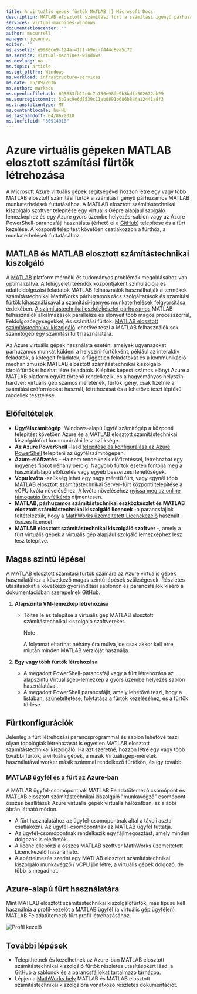 ```yaml
---
title: A virtuális gépek fürtök MATLAB |} Microsoft Docs
description: MATLAB elosztott számítási fürt a számítási igényű párhuzamos MATLAB alkalmazásokat és szolgáltatásokat futtathatnak létrehozásához használja a Microsoft Azure virtuális gépek
services: virtual-machines-windows
documentationcenter: ''
author: mscurrell
manager: jeconnoc
editor: ''
ms.assetid: e9980ce9-124a-41f1-b9ec-f444c8ea5c72
ms.service: virtual-machines-windows
ms.devlang: na
ms.topic: article
ms.tgt_pltfrm: Windows
ms.workload: infrastructure-services
ms.date: 05/09/2016
ms.author: markscu
ms.openlocfilehash: 695833fb12c0c7a130e98fe9b3bdfa502672ab29
ms.sourcegitcommit: 5b2ac9e6d8539c11ab0891b686b8afa12441a8f3
ms.translationtype: MT
ms.contentlocale: hu-HU
ms.lasthandoff: 04/06/2018
ms.locfileid: "30914918"
---
```

# <a name="create-matlab-distributed-computing-server-clusters-on-azure-vms"></a>Azure virtuális gépeken MATLAB elosztott számítási fürtök létrehozása
A Microsoft Azure virtuális gépek segítségével hozzon létre egy vagy több MATLAB elosztott számítási fürtök a számítási igényű párhuzamos MATLAB munkaterhelések futtatásához. A MATLAB elosztott számítástechnikai kiszolgáló szoftver telepítése egy virtuális Gépre alapjául szolgáló lemezképhez és egy Azure gyors üzembe helyezés-sablon vagy az Azure PowerShell-parancsfájl használata (érhető el a [GitHub](https://github.com/Azure/azure-quickstart-templates/tree/master/matlab-cluster)) telepítése és a fürt kezelése. A központi telepítést követően csatlakozzon a fürthöz, a munkaterhelések futtatásához.

## <a name="about-matlab-and-matlab-distributed-computing-server"></a>MATLAB és MATLAB elosztott számítástechnikai kiszolgáló
A [MATLAB](http://www.mathworks.com/products/matlab/) platform mérnöki és tudományos problémák megoldásához van optimalizálva. A felügyeleti teendők központjaként szimulációja és adatfeldolgozási feladatok MATLAB felhasználók használhatják a termékek számítástechnikai MathWorks párhuzamos rács szolgáltatások és számítási fürtök kihasználásával a számítási-igényes munkaterhelések felgyorsítása érdekében. [A számítástechnikai eszközkészlet párhuzamos](http://www.mathworks.com/products/parallel-computing/) MATLAB felhasználók alkalmazások parallelize és előnyeit több magos processzorral, Feldolgozóegységekkel, és számítási fürtök. [MATLAB elosztott számítástechnikai kiszolgáló](http://www.mathworks.com/products/distriben/) lehetővé teszi a MATLAB felhasználók sok számítógép egy számítási fürt használatára.

Az Azure virtuális gépek használata esetén, amelyek ugyanazokat párhuzamos munkát küldeni a helyszíni fürtökként, például az interaktív feladatok, a kötegelt feladatok, a független feladatokat és a kommunikáció mechanizmusok MATLAB elosztott számítástechnikai kiszolgáló tárolófürtöket hozhat létre feladatok. Kiépítés képest számos előnyt Azure a MATLAB platform együtt történő rendelkezik, és a hagyományos helyszíni hardver: virtuális gép számos méretének, fürtök igény, csak fizetnie a számítási erőforrásokat használ, létrehozását és a lehetővé teszi léptékű modellek tesztelése.  

## <a name="prerequisites"></a>Előfeltételek
* **Ügyfélszámítógép** -Windows-alapú ügyfélszámítógép a központi telepítést követően Azure és a MATLAB elosztott számítástechnikai kiszolgálófürt kommunikálni lesz szüksége.
* **Az Azure PowerShell** -lásd [telepítése és konfigurálása az Azure PowerShell](/powershell/azure/overview) telepíteni az ügyfélszámítógépen.
* **Azure-előfizetés** – Ha nem rendelkezik előfizetéssel, létrehozhat egy [ingyenes fiókot](https://azure.microsoft.com/free/) néhány percig. Nagyobb fürtök esetén fontolja meg a használatalapú előfizetés vagy egyéb beszerzési lehetőségek.
* **Vcpu kvóta** -szükség lehet egy nagy méretű fürt, vagy egynél több MATLAB elosztott számítástechnikai Server-fürt központi telepítése a vCPU kvóta növeléséhez. A kvóta növeléséhez [nyissa meg az online támogatás ügyfélkérés](https://azure.microsoft.com/blog/2014/06/04/azure-limits-quotas-increase-requests/) díjmentesen.
* **MATLAB, párhuzamos számítástechnikai eszközkészlet és MATLAB elosztott számítástechnikai kiszolgáló licencek** -a parancsfájlok feltételeztük, hogy a [MathWorks üzemeltetett Licenckezelő](http://www.mathworks.com/products/parallel-computing/mathworks-hosted-license-manager/) használt összes licencet.  
* **MATLAB elosztott számítástechnikai kiszolgáló szoftver** -, amely a fürt virtuális gépek a virtuális gép alapjául szolgáló lemezképhez lesz lesz telepítve.

## <a name="high-level-steps"></a>Magas szintű lépései
A MATLAB elosztott számítási fürtök számára az Azure virtuális gépek használatához a következő magas szintű lépések szükségesek. Részletes utasításokat a következő gyorsindítási sablonon és parancsfájlok kísérő a dokumentációban szerepelnek [GitHub](https://github.com/Azure/azure-quickstart-templates/tree/master/matlab-cluster).

1. **Alapszintű VM-lemezkép létrehozása**  

   * Töltse le és telepítse a virtuális gép MATLAB elosztott számítástechnikai kiszolgáló szoftvereket.

     > [!NOTE]
     > A folyamat eltarthat néhány óra múlva, de csak akkor kell erre, miután minden MATLAB verzióját használja.   
     >
     >
2. **Egy vagy több fürtök létrehozása**  

   * A megadott PowerShell-parancsfájl vagy a fürt létrehozása az alapszintű Virtuálisgép-lemezkép a gyors üzembe helyezés sablon használatával.   
   * A megadott PowerShell parancsfájlt, amely lehetővé teszi, hogy a listában, szüneteltetése, folytatása a fürtök kezeléséhez, és a fürtök törlése.

## <a name="cluster-configurations"></a>Fürtkonfigurációk
Jelenleg a fürt létrehozási parancsprogrammal és sablon lehetővé teszi olyan topológiák létrehozását is egyetlen MATLAB elosztott számítástechnikai kiszolgáló. Ha azt szeretné, hozzon létre egy vagy több további fürtök, a virtuális gépek, a másik Virtuálisgép-méretek használatával worker másik számmal rendelkező fürtökön, és így tovább.

### <a name="matlab-client-and-cluster-in-azure"></a>MATLAB ügyfél és a fürt az Azure-ban
A MATLAB ügyfél-csomópontnak MATLAB Feladatütemező csomópont és MATLAB elosztott számítástechnikai kiszolgáló "munkavégző" csomópont összes beállításuk Azure virtuális gépek virtuális hálózatban, az alábbi ábrán látható módon.


* A fürt használatához az ügyfél-csomópontnak által a távoli asztal csatlakozni. Az ügyfél-csomópontnak az MATLAB ügyfél futtatja.
* Az ügyfél-csomópontnak rendelkezik egy fájlmegosztást, amely minden dolgozók is elérhetők.
* A licenc ellenőrzi a összes MATLAB szoftver MathWorks üzemeltetett Licenckezelő használható.
* Alapértelmezés szerint egy MATLAB elosztott számítástechnikai kiszolgáló munkavégző / vCPU jön létre, a virtuális gépek dolgozó, de több is megadhat.

## <a name="use-an-azure-based-cluster"></a>Azure-alapú fürt használatára
Mint MATLAB elosztott számítástechnikai kiszolgálófürtök, más típusú kell használnia a profil-kezelőt a MATLAB ügyfél (a virtuális gép ügyfélen) MATLAB Feladatütemező fürt profil létrehozásához.

![Profil kezelő](./media/matlab-mdcs-cluster/cluster_profile_manager.png)

## <a name="next-steps"></a>További lépések
* Telepíthetnek és kezelhetnek az Azure-ban MATLAB elosztott számítástechnikai kiszolgáló fürtök részletes utasításokért lásd: a [GitHub](https://github.com/Azure/azure-quickstart-templates/tree/master/matlab-cluster) a sablonok és a parancsfájlokat tartalmazó tárházba.
* Lépjen a [MathWorks hely](http://www.mathworks.com/) MATLAB és MATLAB elosztott számítástechnikai kiszolgálóra vonatkozó részletes dokumentációt.
